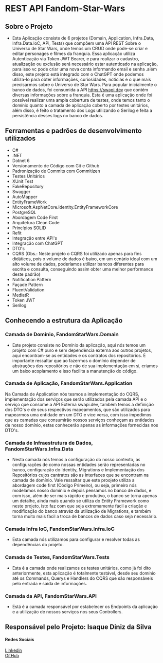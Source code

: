 # REST API Fandom-Star-Wars

## Sobre o Projeto 
- Esta Aplicação consiste de 6 projetos (Domain, Application, Infra.Data, Infra.Data.IoC, API, Tests) que compõem uma API REST Sobre o Universo de Star Wars, onde temos um CRUD onde pode-se criar e editar personages e filmes da franquia. Essa aplicação utiliza Autenticação via Token JWT Bearer, e para realizar o cadastro, atualização ou exclusão será necessário estar autenticado na aplicação, para isso vc pode criar uma nova conta informando email e senha .além disso, este projeto está integrado com o ChatGPT onde podemos utiliza-lo para obter informações, curiosidades, notícias e o que mais precisarmos sobre o Universo de Star Wars. Para popular inicialmente o banco de dados, foi consumida a API https://swapi.dev que contém diversas informações sobre a franquia. Esta é uma aplicação onde foi possível realizar uma ampla cobertura de testes, onde temos tanto o domínio quanto a camada de aplicação coberto por testes unitários, além disso, é feito o tratamento dos Logs utilizando o Serilog e feita a persistência desses logs no banco de dados.

## Ferramentas e padrões de desenvolvimento utilizados
- C#
- .NET
- Dotnet 6
- Versionamento de Código com Git e Github
- Padronização de Commits com Commitizen
- Testes Unitários 
- XUnit Test
- FakeRepository
- Swagger
- AutoMapper 
- EntityFrameWork
- Microsoft.AspNetCore.Identity.EntityFrameworkCore
- PostgreSQL
- Abordagem Code First
- Arquitetura Clean Code
- Princípios SOLID
- Refit 
- Integração entre API's
- Integração com ChatGPT
- DTO's
- CQRS (Obs.: Neste projeto o CQRS foi utilizado apenas para fins didáticos, pois o volume de dados é baixo, em um cenário ideal com um alto volume de dados, poderíamos utilizar bancos diferentes para escrita e consulta, conseguindo assim obter uma melhor performance deste padrão)
- Notification Pattern 
- Façade Pattern
- FluentValidation
- MediatR
- Token JWT
- Serilog


## Conhecendo a estrutura da Aplicação

### Camada de Domínio, FandomStarWars.Domain
- Este projeto consiste no Domínio da aplicação, aqui nós temos um projeto com C# puro e sem dependência externa aos outros projetos, aqui encontram-se as entidades e os contratos dos repositórios. É importante ressaltar que ao fazermos o domínio depender de abstrações dos repositórios e não de sua implementação em si, criamos um baixo acoplamento e isso facilita a manutenção do código.

### Camada de Aplicação, FandomStarWars.Application
Na Camada de Application nós tesmos a implementação do CQRS, implementação dos serviços que serão utilizados pela camada API e o serviço que consome a API Externa swapi.dev, também temos a definição dos DTO's e de seus respectivos mapeamentos, que são utilizados para mapearmos uma entidade em um DTO e vice versa, com isso impedimos que as camadas que consumirão nossos serviços conheçam as entidades de nosso domínio, estas conhecerão apenas as informações fornecidas nos DTO's.

### Camada de Infraestrutura de Dados, FandomStarWars.Infra.Data
- Nesta camada nós temos a configuração do nosso contexto, as configurações de como nossas entidades serão representadas no banco, configuração do Identity, Migrations e Implementação dos Repositórios cujos cantratos são as interfaces que se encontram na camada de domínio. Vale ressaltar que este proojeto utiliza a abordagem code first (Código Primeiro), ou seja, primeiro nós modelamos nosso domínio e depois pensamos no banco de dados, e com isso, além de ser mais rápido e produtivo, o banco se torna apenas um detalhe, ainda mais quando se utiliza do Entity Framework como neste projeto, isto faz com que seja extremamente fácil a criação e modificação do banco atravéz da utilização de Migrations, e também torna muito mais fácil a troca de bancos de dados caso seja necessário.

### Camada Infra IoC, FandomStarWars.Infra.IoC
- Esta camada nós utilizamos para configurar e resolver todas as dependências do projeto.

### Camada de Testes, FandomStarWars.Tests
- Esta é a camada onde realizamos os testes unitários, como já foi dito anteriormente, esta aplicação é totalmente testável, desde seu domínio até os Commands, Querys e Handlers do CQRS que são responsáveis pelo entrada e saída de informações. 

### Camada da API, FandomStarWars.API
- Está é a camada responsável por estabelecer os Endpoints da aplicação e a utilização de nossos serviços nos seus Controllers.



## Responsável pelo Projeto: Isaque Diniz da Silva
#### Redes Sociais
[Linkedin](https://www.linkedin.com/in/isaque-diniz-da-silva-a0773459/)
</br>
[GitHub](https://github.com/isaque14)